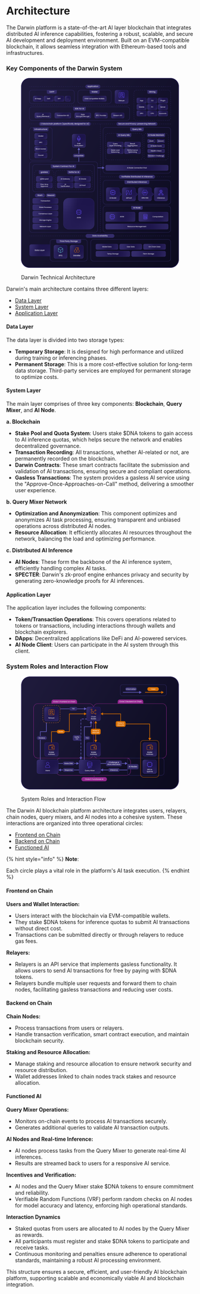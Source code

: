 # Architecture

The Darwin platform is a state-of-the-art AI layer blockchain that integrates distributed AI inference capabilities, fostering a robust, scalable, and secure AI development and deployment environment. Built on an EVM-compatible blockchain, it allows seamless integration with Ethereum-based tools and infrastructures.

### **Key Components of the Darwin System**

<figure><img src="../../.gitbook/assets/Asset 1@300x (15).png" alt=""><figcaption><p>Darwin Technical Architecture</p></figcaption></figure>

Darwin's main architecture contains three different layers:

* [Data Layer](architecture.md#data-layer)
* [System Layer](architecture.md#system-layer)
* [Application Layer](architecture.md#application-layer)

#### Data Layer

The data layer is divided into two storage types:

* **Temporary Storage**: It is designed for high performance and utilized during training or inferencing phases.
* **Permanent Storage**: This is a more cost-effective solution for long-term data storage. Third-party services are employed for permanent storage to optimize costs.

#### System Layer

The main layer comprises of three key components: **Blockchain**, **Query Mixer**, and **AI Node**.

**a. Blockchain**

* **Stake Pool and Quota System**: Users stake $DNA tokens to gain access to AI inference quotas, which helps secure the network and enables decentralized governance.
* **Transaction Recording**: All transactions, whether AI-related or not, are permanently recorded on the blockchain.
* **Darwin Contracts**: These smart contracts facilitate the submission and validation of AI transactions, ensuring secure and compliant operations.
* **Gasless Transactions**: The system provides a gasless AI service using the "Approve-Once-Approaches-on-Call" method, delivering a smoother user experience.

**b. Query Mixer Network**

* **Optimization and Anonymization**: This component optimizes and anonymizes AI task processing, ensuring transparent and unbiased operations across distributed AI nodes.
* **Resource Allocation**: It efficiently allocates AI resources throughout the network, balancing the load and optimizing performance.

**c. Distributed AI Inference**

* **AI Nodes**: These form the backbone of the AI inference system, efficiently handling complex AI tasks.
* **SPECTER**: Darwin's zk-proof engine enhances privacy and security by generating zero-knowledge proofs for AI inferences.

#### Application Layer

The application layer includes the following components:

* **Token/Transaction Operations**: This covers operations related to tokens or transactions, including interactions through wallets and blockchain explorers.
* **DApps**: Decentralized applications like DeFi and AI-powered services.
* **AI Node Client**: Users can participate in the AI system through this client.

### System Roles and Interaction Flow

<figure><img src="../../.gitbook/assets/Asset 39@300x (2).png" alt=""><figcaption><p>System Roles and Interaction Flow</p></figcaption></figure>

The Darwin AI blockchain platform architecture integrates users, relayers, chain nodes, query mixers, and AI nodes into a cohesive system. These interactions are organized into three operational circles:&#x20;

* [Frontend on Chain](architecture.md#frontend-on-chain)
* [Backend on Chain](architecture.md#backend-on-chain)
* [Functioned AI](architecture.md#functioned-ai)

{% hint style="info" %}
**Note**:

Each circle plays a vital role in the platform's AI task execution.
{% endhint %}

#### Frontend on Chain

**Users and Wallet Interaction:**

* Users interact with the blockchain via EVM-compatible wallets.
* They stake $DNA tokens for inference quotas to submit AI transactions without direct cost.
* Transactions can be submitted directly or through relayers to reduce gas fees.

**Relayers:**

* Relayers is an API service that implements gasless functionality. It allows users to send AI transactions for free by paying with $DNA tokens.
* Relayers bundle multiple user requests and forward them to chain nodes, facilitating gasless transactions and reducing user costs.

#### Backend on Chain

**Chain Nodes:**

* Process transactions from users or relayers.
* Handle transaction verification, smart contract execution, and maintain blockchain security.

**Staking and Resource Allocation:**

* Manage staking and resource allocation to ensure network security and resource distribution.
* Wallet addresses linked to chain nodes track stakes and resource allocation.

#### Functioned AI

**Query Mixer Operations:**

* Monitors on-chain events to process AI transactions securely.
* Generates additional queries to validate AI transaction outputs.

**AI Nodes and Real-time Inference:**

* AI nodes process tasks from the Query Mixer to generate real-time AI inferences.
* Results are streamed back to users for a responsive AI service.

**Incentives and Verification:**

* AI nodes and the Query Mixer stake $DNA tokens to ensure commitment and reliability.
* Verifiable Random Functions (VRF) perform random checks on AI nodes for model accuracy and latency, enforcing high operational standards.

**Interaction Dynamics**

* Staked quotas from users are allocated to AI nodes by the Query Mixer as rewards.
* All participants must register and stake $DNA tokens to participate and receive tasks.
* Continuous monitoring and penalties ensure adherence to operational standards, maintaining a robust AI processing environment.

This structure ensures a secure, efficient, and user-friendly AI blockchain platform, supporting scalable and economically viable AI and blockchain integration.
